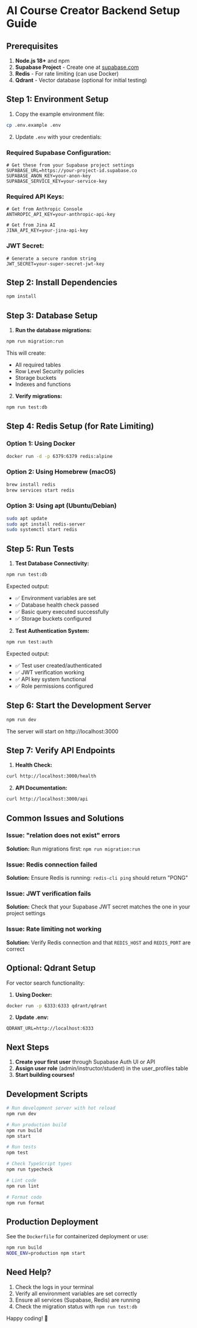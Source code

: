 # AI Course Creator Backend Setup Guide

## Prerequisites

1. **Node.js 18+** and npm
2. **Supabase Project** - Create one at [supabase.com](https://supabase.com)
3. **Redis** - For rate limiting (can use Docker)
4. **Qdrant** - Vector database (optional for initial testing)

## Step 1: Environment Setup

1. Copy the example environment file:
```bash
cp .env.example .env
```

2. Update `.env` with your credentials:

### Required Supabase Configuration:
```env
# Get these from your Supabase project settings
SUPABASE_URL=https://your-project-id.supabase.co
SUPABASE_ANON_KEY=your-anon-key
SUPABASE_SERVICE_KEY=your-service-key
```

### Required API Keys:
```env
# Get from Anthropic Console
ANTHROPIC_API_KEY=your-anthropic-api-key

# Get from Jina AI
JINA_API_KEY=your-jina-api-key
```

### JWT Secret:
```env
# Generate a secure random string
JWT_SECRET=your-super-secret-jwt-key
```

## Step 2: Install Dependencies

```bash
npm install
```

## Step 3: Database Setup

1. **Run the database migrations:**
```bash
npm run migration:run
```

This will create:
- All required tables
- Row Level Security policies
- Storage buckets
- Indexes and functions

2. **Verify migrations:**
```bash
npm run test:db
```

## Step 4: Redis Setup (for Rate Limiting)

### Option 1: Using Docker
```bash
docker run -d -p 6379:6379 redis:alpine
```

### Option 2: Using Homebrew (macOS)
```bash
brew install redis
brew services start redis
```

### Option 3: Using apt (Ubuntu/Debian)
```bash
sudo apt update
sudo apt install redis-server
sudo systemctl start redis
```

## Step 5: Run Tests

1. **Test Database Connectivity:**
```bash
npm run test:db
```

Expected output:
- ✅ Environment variables are set
- ✅ Database health check passed
- ✅ Basic query executed successfully
- ✅ Storage buckets configured

2. **Test Authentication System:**
```bash
npm run test:auth
```

Expected output:
- ✅ Test user created/authenticated
- ✅ JWT verification working
- ✅ API key system functional
- ✅ Role permissions configured

## Step 6: Start the Development Server

```bash
npm run dev
```

The server will start on http://localhost:3000

## Step 7: Verify API Endpoints

1. **Health Check:**
```bash
curl http://localhost:3000/health
```

2. **API Documentation:**
```bash
curl http://localhost:3000/api
```

## Common Issues and Solutions

### Issue: "relation does not exist" errors
**Solution:** Run migrations first: `npm run migration:run`

### Issue: Redis connection failed
**Solution:** Ensure Redis is running: `redis-cli ping` should return "PONG"

### Issue: JWT verification fails
**Solution:** Check that your Supabase JWT secret matches the one in your project settings

### Issue: Rate limiting not working
**Solution:** Verify Redis connection and that `REDIS_HOST` and `REDIS_PORT` are correct

## Optional: Qdrant Setup

For vector search functionality:

1. **Using Docker:**
```bash
docker run -p 6333:6333 qdrant/qdrant
```

2. **Update .env:**
```env
QDRANT_URL=http://localhost:6333
```

## Next Steps

1. **Create your first user** through Supabase Auth UI or API
2. **Assign user role** (admin/instructor/student) in the user_profiles table
3. **Start building courses!**

## Development Scripts

```bash
# Run development server with hot reload
npm run dev

# Run production build
npm run build
npm start

# Run tests
npm test

# Check TypeScript types
npm run typecheck

# Lint code
npm run lint

# Format code
npm run format
```

## Production Deployment

See the `Dockerfile` for containerized deployment or use:

```bash
npm run build
NODE_ENV=production npm start
```

## Need Help?

1. Check the logs in your terminal
2. Verify all environment variables are set correctly
3. Ensure all services (Supabase, Redis) are running
4. Check the migration status with `npm run test:db`

Happy coding! 🚀